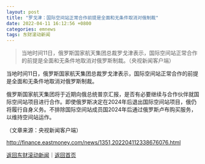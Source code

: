 ```yaml
---
layout: post
title: "罗戈津：国际空间站正常合作前提是全面和无条件取消对俄制裁"
date: 2022-04-11 16:12:56 +0800
categories: emnews
tags: 东财滚动新闻
---
```

> 当地时间11日，俄罗斯国家航天集团总裁罗戈津表示，国际空间站正常合作的前提是全面和无条件地取消对俄罗斯制裁。（央视新闻客户端）

<p>当地时间11日，俄罗斯国家航天集团总裁罗戈津表示，国际空间站正常合作的前提是全面和无条件地取消对俄罗斯制裁。</p>
 <p>俄罗斯国家航天集团将于近期向俄总统普京汇报，是否有必要继续与合作伙伴就国际空间站项目进行合作。即使俄罗斯决定在2024年后退出国际空间站项目，俄仍将履行自身义务。不排除国际空间站成员国2024年后通过俄罗斯卢布购买服务，以维持空间站运作。</p>
 <p></p><p class="em_media">（文章来源：央视新闻客户端）</p>

<http://finance.eastmoney.com/news/1351,202204112338676076.html>

[返回东财滚动新闻](//finews.withounder.com/emnews/)｜[返回首页](//finews.withounder.com/)